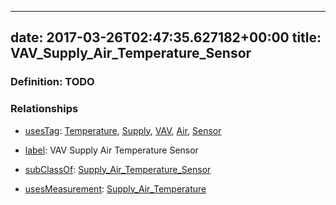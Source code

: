 
---
date: 2017-03-26T02:47:35.627182+00:00
title: VAV_Supply_Air_Temperature_Sensor
---
### Definition: TODO

### Relationships

* [usesTag](https://brickschema.org/schema/1.0/BrickFrame#usesTag): [Temperature](https://brickschema.org/schema/1.0/BrickTag#Temperature), [Supply](https://brickschema.org/schema/1.0/BrickTag#Supply), [VAV](https://brickschema.org/schema/1.0/BrickTag#VAV), [Air](https://brickschema.org/schema/1.0/BrickTag#Air), [Sensor](https://brickschema.org/schema/1.0/BrickTag#Sensor)

* [label](http://www.w3.org/2000/01/rdf-schema#label): VAV Supply Air Temperature Sensor

* [subClassOf](http://www.w3.org/2000/01/rdf-schema#subClassOf): [Supply_Air_Temperature_Sensor](https://brickschema.org/schema/1.0/Brick#Supply_Air_Temperature_Sensor)

* [usesMeasurement](https://brickschema.org/schema/1.0/BrickFrame#usesMeasurement): [Supply_Air_Temperature](https://brickschema.org/schema/1.0/Brick#Supply_Air_Temperature)
